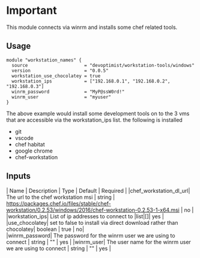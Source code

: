# Important
This module connects via winrm and installs some chef related tools.

## Usage

```hcl
module "workstation_names" {
  source                     = "devoptimist/workstation-tools/windows"
  version                    = "0.0.5"
  workstation_use_chocolatey = true
  workstation_ips            = ["192.168.0.1", "192.168.0.2", "192.168.0.3"]
  winrm_password             = "MyP@ssW0rd!"
  winrm_user                 = "myuser"
}
```
The above example would install some development tools on to the 3 vms
that are accessible via the workstation_ips list.
the following is installed
* git
* vscode
* chef habitat
* google chrome
* chef-workstation

## Inputs

| Name | Description | Type | Default | Required |
|chef_workstation_dl_url| The url to the chef workstation msi | string | https://packages.chef.io/files/stable/chef-workstation/0.2.53/windows/2016/chef-workstation-0.2.53-1-x64.msi | no |
|workstation_ips| List of ip addresses to connect to |list|[]| yes |
|use_chocolatey| set to false to install via direct download rather than chocolatey| boolean | true | no|  
|winrm_password| The password for the winrm user we are using to connect | string | "" | yes |
|winrm_user| The user name for the winrm user we are using to connect | string | "" | yes |

